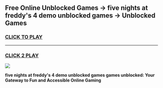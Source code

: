 
## Free Online Unblocked Games → five nights at freddy's 4 demo unblocked games → Unblocked Games
<h3>
<a href="https://premium.freeplayer.one?title=five_nights_at_freddy's_4_demo_unblocked_games&ref=21F">CLICK TO PLAY</a></h3>
<hr>

<h3>
<a href="https://premium.freeplayer.one?title=five_nights_at_freddy's_4_demo_unblocked_games&ref=21F">CLICK 2 PLAY</a>
  
</h3>

<a href="https://premium.freeplayer.one?title=five_nights_at_freddy's_4_demo_unblocked_games&ref=21F/"><img src="https://clearcache.store/games.png"></a>


**five nights at freddy's 4 demo unblocked games games unblocked: Your Gateway to Fun and Accessible Online Gaming**
